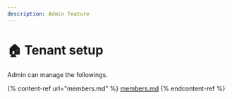 ```yaml
---
description: Admin feature
---
```


# 🏠 Tenant setup

Admin can manage the followings.

{% content-ref url="members.md" %}
[members.md](members.md)
{% endcontent-ref %}
